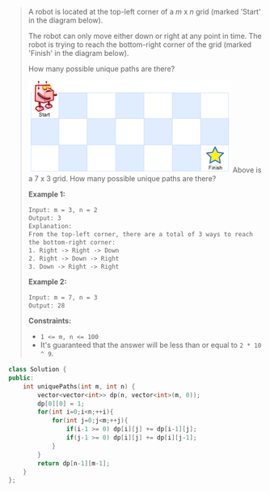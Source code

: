 > A robot is located at the top-left corner of a *m* x *n* grid (marked 'Start' in the diagram below).
>
> The robot can only move either down or right at any point in time. The robot is trying to reach the bottom-right corner of the grid (marked 'Finish' in the diagram below).
>
> How many possible unique paths are there?
>
> ![img](assets/robot_maze.png)
> Above is a 7 x 3 grid. How many possible unique paths are there?
>
>  
>
> **Example 1:**
>
> ```
> Input: m = 3, n = 2
> Output: 3
> Explanation:
> From the top-left corner, there are a total of 3 ways to reach the bottom-right corner:
> 1. Right -> Right -> Down
> 2. Right -> Down -> Right
> 3. Down -> Right -> Right
> ```
>
> **Example 2:**
>
> ```
> Input: m = 7, n = 3
> Output: 28
> ```
>
>  
>
> **Constraints:**
>
> - `1 <= m, n <= 100`
> - It's guaranteed that the answer will be less than or equal to `2 * 10 ^ 9`.

```cpp
class Solution {
public:
    int uniquePaths(int m, int n) {
        vector<vector<int>> dp(n, vector<int>(m, 0));
        dp[0][0] = 1;
        for(int i=0;i<n;++i){
            for(int j=0;j<m;++j){
                if(i-1 >= 0) dp[i][j] += dp[i-1][j];
                if(j-1 >= 0) dp[i][j] += dp[i][j-1];
            }
        }
        return dp[n-1][m-1];
    }
};
```

